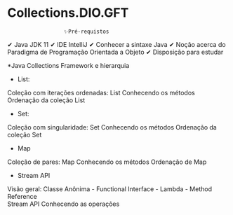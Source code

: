 # Collections.DIO.GFT

                      ✨Pré-requistos

✔ Java JDK 11
✔ IDE IntelliJ
✔ Conhecer a sintaxe Java
✔ Noção acerca do Paradigma de Programação Orientada a Objeto
✔ Disposição para estudar 

 *Java Collections Framework e hierarquia
 
 * List:
 
 Coleção com iterações ordenadas: List
 Conhecendo os métodos
 Ordenação da coleção List

* Set:

Coleção com singularidade: Set
Conhecendo os métodos
Ordenação da coleção Set
	 
* Map

Coleção de pares: Map
Conhecendo os métodos
Ordenação de Map
	
* Stream API

Visão geral: 
  Classe Anônima - 
  Functional Interface - 
  Lambda  - 
  Method Reference<br>
Stream API
Conhecendo as operações
